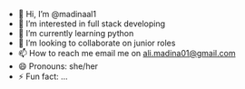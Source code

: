 - 👋 Hi, I’m @madinaal1
- 👀 I’m interested in full stack developing
- 🌱 I’m currently learning python
- 💞️ I’m looking to collaborate on junior roles
- 📫 How to reach me email me on ali.madina01@gmail.com
- 😄 Pronouns: she/her
- ⚡ Fun fact: ...

<!---
madinaal1/madinaal1 is a ✨ special ✨ repository because its `README.md` (this file) appears on your GitHub profile.
You can click the Preview link to take a look at your changes.
--->
